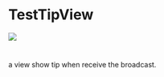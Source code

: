 # TestTipView
[![](https://jitpack.io/v/liangzhengang/TestTipView.svg)](https://jitpack.io/#liangzhengang/TestTipView)
#
a view show tip when receive the broadcast.
